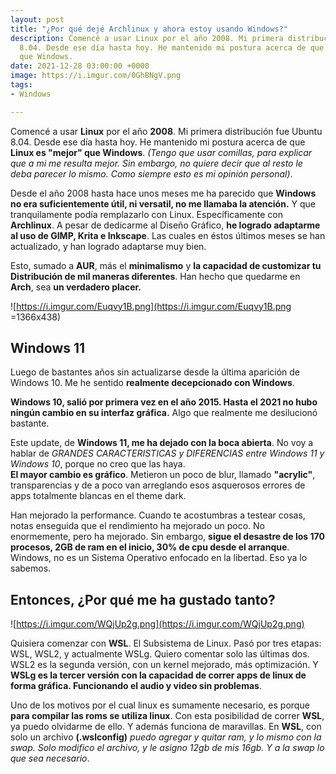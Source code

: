 ```yaml
---
layout: post
title: "¿Por qué dejé Archlinux y ahora estoy usando Windows?"
description: Comencé a usar Linux por el año 2008. Mi primera distribución fue Ubuntu
  8.04. Desde ese día hasta hoy. He mantenido mi postura acerca de que Linux es "mejor"
  que Windows.
date: 2021-12-28 03:00:00 +0000
image: https://i.imgur.com/0GhBNgV.png
tags:
- Windows

---
```

Comencé a usar **Linux** por el año **2008**. Mi primera distribución fue Ubuntu 8.04. Desde ese día hasta hoy. He mantenido mi postura acerca de que **Linux es "mejor" que Windows**. _(Tengo que usar comillas, para explicar que a mi me resulta mejor. Sin embargo, no quiere decir que al resto le deba parecer lo mismo. Como siempre esto es mi opinión personal)_.

Desde el año 2008 hasta hace unos meses me ha parecido que **Windows no era suficientemente útil, ni versatil, no me llamaba la atención.** Y que tranquilamente podía remplazarlo con Linux. Específicamente con **Archlinux**. A pesar de dedicarme al Diseño Gráfico, **he logrado adaptarme al uso de GIMP, Krita e Inkscape**. Las cuales en éstos últimos meses se han actualizado, y han logrado adaptarse muy bien. 

Esto, sumado a **AUR**, más el **minimalismo** y **la capacidad de customizar tu Distribución de mil maneras diferentes**. Han hecho que quedarme en **Arch**, sea **un verdadero placer.**

![https://i.imgur.com/Euqvy1B.png](https://i.imgur.com/Euqvy1B.png =1366x438)

## Windows 11

Luego de bastantes años sin actualizarse desde la última aparición de Windows 10. Me he sentido **realmente decepcionado con Windows**. 

**Windows 10, salió por primera vez en el año 2015. Hasta el 2021 no hubo ningún cambio en su interfaz gráfica.** Algo que realmente me desilucionó bastante. 

Este update, de **Windows 11, me ha dejado con la boca abierta**. No voy a hablar de _GRANDES CARACTERISTICAS y DIFERENCIAS entre Windows 11 y Windows 10_, porque no creo que las haya.   
**El mayor cambio es gráfico**. Metieron un poco de blur, llamado **"acrylic"**, transparencias y de a poco van arreglando esos asquerosos errores de apps totalmente blancas en el theme dark.

Han mejorado la performance. Cuando te acostumbras a testear cosas, notas enseguida que el rendimiento ha mejorado un poco. No enormemente, pero ha mejorado. Sin embargo, **sigue el desastre de los 170 procesos, 2GB de ram en el inicio, 30% de cpu desde el arranque**. Windows, no es un Sistema Operativo enfocado en la libertad. Eso ya lo sabemos.

## Entonces, ¿Por qué me ha gustado tanto?

![https://i.imgur.com/WQjUp2g.png](https://i.imgur.com/WQjUp2g.png)

Quisiera comenzar con **WSL**. El Subsistema de Linux. Pasó por tres etapas: WSL, WSL2, y actualmente WSLg. Quiero comentar solo las últimas dos. WSL2 es la segunda versión, con un kernel mejorado, más optimización. Y **WSLg es la tercer versión con la capacidad de correr apps de linux de forma gráfica. Funcionando el audio y video sin problemas**. 

Uno de los motivos por el cual linux es sumamente necesario, es porque **para compilar las roms se utiliza linux**. Con esta posibilidad de correr **WSL**, ya puedo olvidarme de ello. Y además funciona de maravillas. En **WSL**, con solo un archivo **(.wslconfig)** _puedo agregar y quitar ram, y lo mismo con la swap. Solo modifico el archivo, y le asigno 12gb de mis 16gb. Y a la swap lo que sea necesario_.